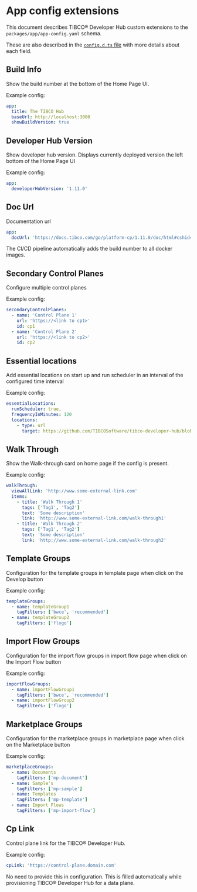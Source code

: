 # App config extensions

This document describes TIBCO® Developer Hub custom extensions to the `packages/app/app-config.yaml` schema.

These are also described in the [`config.d.ts` file](../packages/app/config.d.ts) with more details about each field.

## Build Info

Show the build number at the bottom of the Home Page UI.

Example config:

```yaml
app:
  title: The TIBCO Hub
  baseUrl: http://localhost:3000
  showBuildVersion: true
```

## Developer Hub Version

Show developer hub version. Displays currently deployed version the left bottom of the Home Page UI

Example config:

```yaml
app:
  developerHubVersion: '1.11.0'
```

## Doc Url

Documentation url

```yaml
app:
  docUrl: 'https://docs.tibco.com/go/platform-cp/1.11.0/doc/html#cshid=developer_hub_overview'
```

The CI/CD pipeline automatically adds the build number to all docker images.

## Secondary Control Planes

Configure multiple control planes

Example config:

```yaml
secondaryControlPlanes:
  - name: 'Control Plane 1'
    url: 'https://<link to cp1>'
    id: cp1
  - name: 'Control Plane 2'
    url: 'https://<link to cp2>'
    id: cp2
```

## Essential locations

Add essential locations on start up and run scheduler in an interval of the configured time interval

Example config:

```yaml
essentialLocations:
  runScheduler: true,
  frequencyInMinutes: 120
  locations:
    - type: url
      target: https://github.com/TIBCOSoftware/tibco-developer-hub/blob/main/tibco-examples/tibco-essentials.yaml
```

## Walk Through

Show the Walk-through card on home page if the config is present.

Example config:

```yaml
walkThrough:
  viewAllLink: 'http://www.some-external-link.com'
  items:
    - title: 'Walk Through 1'
      tags: ['Tag1', 'Tag2']
      text: 'Some description'
      link: 'http://www.some-external-link.com/walk-through1'
    - title: 'Walk Through 2'
      tags: ['Tag1', 'Tag2']
      text: 'Some description'
      link: 'http://www.some-external-link.com/walk-through2'
```

## Template Groups

Configuration for the template groups in template page when click on the Develop button

Example config:

```yaml
templateGroups:
  - name: templateGroup1
    tagFilters: ['bwce', 'recommended']
  - name: templateGroup2
    tagFilters: ['flogo']
```

## Import Flow Groups

Configuration for the import flow groups in import flow page when click on the Import Flow button

Example config:

```yaml
importFlowGroups:
  - name: importFlowGroup1
    tagFilters: ['bwce', 'recommended']
  - name: importFlowGroup2
    tagFilters: ['flogo']
```

## Marketplace Groups

Configuration for the marketplace groups in marketplace page when click on the Marketplace button

Example config:

```yaml
marketplaceGroups:
  - name: Documents
    tagFilters: ['mp-document']
  - name: Sample's
    tagFilters: ['mp-sample']
  - name: Templates
    tagFilters: ['mp-template']
  - name: Import Flows
    tagFilters: ['mp-import-flow']
```

## Cp Link

Control plane link for the TIBCO® Developer Hub.

Example config:

```yaml
cpLink: 'https://control-plane.domain.com'
```

No need to provide this in configuration.
This is filled automatically while provisioning TIBCO® Developer Hub for a data plane.
